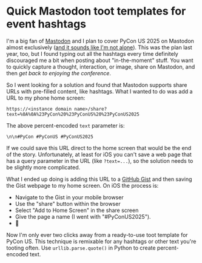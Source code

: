 # Quick Mastodon toot templates for event hashtags

I'm a big fan of [Mastodon](https://fosstodon.org/@sethmlarson) and I plan to cover PyCon US 2025
on Mastodon almost exclusively ([and it sounds like I'm not alone](https://treyhunner.com/2025/04/which-social-network-are-we-using-for-pycon/)). This was the plan last year, too, but
I found typing out all the hashtags every time definitely discouraged me a bit when
posting about "in-the-moment" stuff. You want to quickly capture a thought, interaction, or image,
share on Mastodon, and then *get back to enjoying the conference*. 

So I went looking for a solution and found that Mastodon supports
share URLs with pre-filled content, like hashtags. What I wanted to do was add a URL to my phone home screen:

```
https://<instance domain name>/share?text=%0A%0A%23PyCon%20%23PyConUS%20%23PyConUS2025
```

The above percent-encoded `text` parameter is:

```
\n\n#PyCon #PyConUS #PyConUS2025
```

If we could save this URL direct to the home screen that would be
the end of the story.  Unfortunately, at least for iOS you can't save a web page that
has a query parameter in the URL (like `?text=...`), so the
solution needs to be slightly more complicated.

What I ended up doing is
adding this URL to a [GitHub Gist](https://gist.github.com/sethmlarson/f9dda0e61e050a9979755dcfdc9ff8c0)
and then saving the Gist webpage to my home screen. On iOS the process is:

* Navigate to the Gist in your mobile browser
* Use the "share" button within the browser
* Select "Add to Home Screen" in the share screen
* Give the page a name (I went with "#PyConUS2025").
* :tada:

Now I'm only ever two clicks away from a ready-to-use toot
template for PyCon US.
This technique is remixable for any hashtags or other
text you're tooting often. Use `urllib.parse.quote()` in Python to create percent-encoded text.
